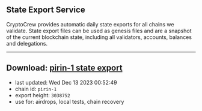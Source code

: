 ## State Export Service
CryptoCrew provides automatic daily state exports for all chains we validate. State export files can be used as genesis files and are a snapshot of the current blockchain state, including all validators, accounts, balances and delegations.

---
**Download: [pirin-1 state export](https://dl.ccvalidators.com/SERVICE/nolus/pirin-1_export_3038752.json)**
---

- last updated: Wed Dec 13 2023 00:52:49
- chain id: `pirin-1`
- export height: `3038752`
- use for: airdrops, local tests, chain recovery
